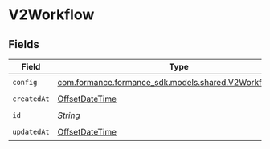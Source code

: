 # V2Workflow


## Fields

| Field                                                                                               | Type                                                                                                | Required                                                                                            | Description                                                                                         |
| --------------------------------------------------------------------------------------------------- | --------------------------------------------------------------------------------------------------- | --------------------------------------------------------------------------------------------------- | --------------------------------------------------------------------------------------------------- |
| `config`                                                                                            | [com.formance.formance_sdk.models.shared.V2WorkflowConfig](../../models/shared/V2WorkflowConfig.md) | :heavy_check_mark:                                                                                  | N/A                                                                                                 |
| `createdAt`                                                                                         | [OffsetDateTime](https://docs.oracle.com/javase/8/docs/api/java/time/OffsetDateTime.html)           | :heavy_check_mark:                                                                                  | N/A                                                                                                 |
| `id`                                                                                                | *String*                                                                                            | :heavy_check_mark:                                                                                  | N/A                                                                                                 |
| `updatedAt`                                                                                         | [OffsetDateTime](https://docs.oracle.com/javase/8/docs/api/java/time/OffsetDateTime.html)           | :heavy_check_mark:                                                                                  | N/A                                                                                                 |